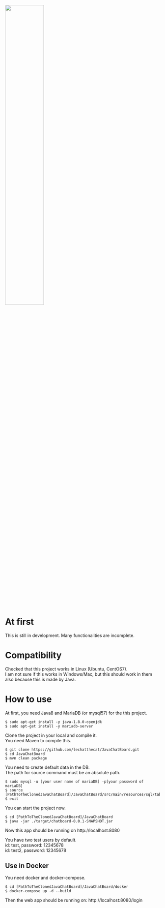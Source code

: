 <img src="https://github.com/lechatthecat/JavaChatBoard/blob/master/pic/chat.png" width="50%">

# At first
This is still in development. Many functionalities are incomplete.
  
# Compatibility
Checked that this project works in Linux (Ubuntu, CentOS7).  
I am not sure if this works in Windows/Mac, but this should work in them also because this is made by Java.
  
# How to use
At first, you need Java8 and MariaDB (or mysql57) for the this project.
```
$ sudo apt-get install -y java-1.8.0-openjdk
$ sudo apt-get install -y mariadb-server
```
Clone the project in your local and compile it.  
You need Maven to compile this.
```
$ git clone https://github.com/lechatthecat/JavaChatBoard.git
$ cd JavaChatBoard
$ mvn clean package 
```
You need to create default data in the DB.  
The path for source command must be an absolute path.
```
$ sudo mysql -u [your user name of mariaDB] -p[your password of mariaDB]
$ source [PathToTheClonedJavaChatBoard]/JavaChatBoard/src/main/resources/sql/tables.sql
$ exit
```
You can start the project now.
```
$ cd [PathToTheClonedJavaChatBoard]/JavaChatBoard
$ java -jar ./target/chatboard-0.0.1-SNAPSHOT.jar
```
Now this app should be running on http://localhost:8080  
  
You have two test users by default.  
id: test, password: 12345678  
id: test2, password: 12345678  

## Use in Docker
You need docker and docker-compose.
```
$ cd [PathToTheClonedJavaChatBoard]/JavaChatBoard/docker
$ docker-compose up -d --build
```
Then the web app should be running on: http://localhost:8080/login
